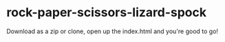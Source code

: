 # rock-paper-scissors-lizard-spock

Download as a zip or clone, open up the index.html and you're good to go!
